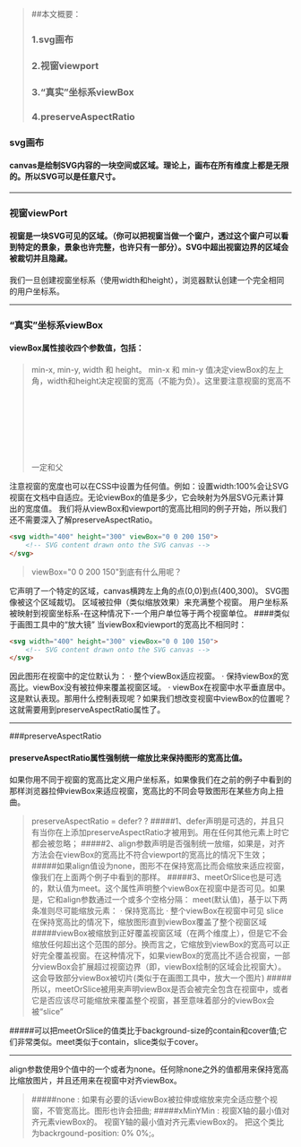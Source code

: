 > ##本文概要：
> ### 1.svg画布
> ### 2.视窗viewport
> ### 3.“真实”坐标系viewBox
> ### 4.preserveAspectRatio

### svg画布
#### canvas是绘制SVG内容的一块空间或区域。理论上，画布在所有维度上都是无限的。所以SVG可以是任意尺寸。


---
### 视窗viewPort
#### 视窗是一块SVG可见的区域。（你可以把视窗当做一个窗户，透过这个窗户可以看到特定的景象，景象也许完整，也许只有一部分）。SVG中超出视窗边界的区域会被裁切并且隐藏。
我们一旦创建视窗坐标系（使用width和height），浏览器默认创建一个完全相同的用户坐标系。

---
### “真实”坐标系viewBox
#### viewBox属性接收四个参数值，包括：
> min-x, min-y, width 和 height。
min-x 和 min-y 值决定viewBox的左上角，width和height决定视窗的宽高（不能为负）。这里要注意视窗的宽高不一定和父<svg>元素的宽高一样。

注意视窗的宽度也可以在CSS中设置为任何值。例如：设置width:100%会让SVG视窗在文档中自适应。无论viewBox的值是多少，它会映射为外层SVG元素计算出的宽度值。
我们将从viewBox和viewport的宽高比相同的例子开始，所以我们还不需要深入了解preserveAspectRatio。
```html
<svg width="400" height="300" viewBox="0 0 200 150">
    <!-- SVG content drawn onto the SVG canvas -->
</svg>
```
> viewBox="0 0 200 150"到底有什么用呢？

 它声明了一个特定的区域，canvas横跨左上角的点(0,0)到点(400,300)。
 SVG图像被这个区域裁切。
 区域被拉伸（类似缩放效果）来充满整个视窗。
 用户坐标系被映射到视窗坐标系-在这种情况下-一个用户单位等于两个视窗单位。
####类似于画图工具中的“放大镜”
当viewBox和viewport的宽高比不相同时：
```html
<svg width="400" height="300" viewBox="0 0 100 150">
    <!-- SVG content drawn onto the SVG canvas -->
</svg>
```
因此图形在视窗中的定位默认为：
 · 整个viewBox适应视窗。
 · 保持viewBox的宽高比。viewBox没有被拉伸来覆盖视窗区域。
 · viewBox在视窗中水平垂直居中。
这是默认表现。那用什么控制表现呢？如果我们想改变视窗中viewBox的位置呢？这就需要用到preserveAspectRatio属性了。

---
###preserveAspectRatio
#### preserveAspectRatio属性强制统一缩放比来保持图形的宽高比值。
如果你用不同于视窗的宽高比定义用户坐标系，如果像我们在之前的例子中看到的那样浏览器拉伸viewBox来适应视窗，宽高比的不同会导致图形在某些方向上扭曲。
> preserveAspectRatio = defer? <align> <meetOrSlice>?
#####1、defer声明是可选的，并且只有当你在<image>上添加preserveAspectRatio才被用到。用在任何其他元素上时它都会被忽略；
#####2、align参数声明是否强制统一放缩，如果是，对齐方法会在viewBox的宽高比不符合viewport的宽高比的情况下生效；
#####如果align值设为none，图形不在保持宽高比而会缩放来适应视窗，像我们在上面两个例子中看到的那样。
#####3、meetOrSlice也是可选的，默认值为meet。这个属性声明整个viewBox在视窗中是否可见。如果是，它和align参数通过一个或多个空格分隔：
> meet(默认值)，基于以下两条准则尽可能缩放元素：
  · 保持宽高比
  · 整个viewBox在视窗中可见
> slice 在保持宽高比的情况下，缩放图形直到viewBox覆盖了整个视窗区域
#####viewBox被缩放到正好覆盖视窗区域（在两个维度上），但是它不会缩放任何超出这个范围的部分。换而言之，它缩放到viewBox的宽高可以正好完全覆盖视窗。在这种情况下，如果viewBox的宽高比不适合视窗，一部分viewBox会扩展超过视窗边界（即，viewBox绘制的区域会比视窗大）。这会导致部分viewBox被切片(类似于在画图工具中，放大一个图片)
#####所以，meetOrSlice被用来声明viewBox是否会被完全包含在视窗中，或者它是否应该尽可能缩放来覆盖整个视窗，甚至意味着部分的viewBox会被“slice”

#####可以把meetOrSlice的值类比于background-size的contain和cover值;它们非常类似。meet类似于contain，slice类似于cover。

---
align参数使用9个值中的一个或者为none。任何除none之外的值都用来保持宽高比缩放图片，并且还用来在视窗中对齐viewBox。
> #####none : 如果有必要的话viewBox被拉伸或缩放来完全适应整个视窗，不管宽高比。图形也许会扭曲;
  #####xMinYMin : 视窗X轴的最小值对齐元素viewBox的<min-x>。
视窗Y轴的最小值对齐元素viewBox的<min-y>。
把这个类比为backrgound-position: 0% 0%;。
  
  
  
  

